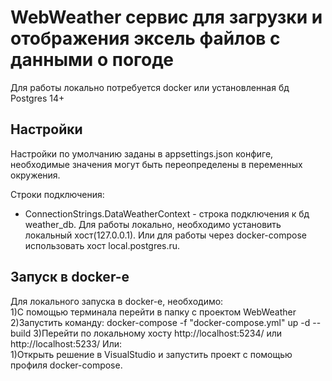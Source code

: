 WebWeather сервис для загрузки и отображения эксель файлов с данными о погоде
==============================
Для работы локально потребуется docker или установленная бд Postgres 14+

Настройки
---------

Настройки по умолчанию заданы в appsettings.json конфиге, необходимые значения могут быть переопределены в переменных окружения.

Строки подключения:
* ConnectionStrings.DataWeatherContext - строка подключения к бд weather_db.  Для работы локально, необходимо установить локальный хост(127.0.0.1). Или для работы через docker-compose использовать хост local.postgres.ru.

Запуск в docker-e
-----------------
Для локального запуска в docker-е, необходимо:  
1)С помощью терминала перейти в папку с проектом WebWeather  
2)Запустить команду: docker-compose -f "docker-compose.yml" up -d --build 
3)Перейти по локальному хосту http://localhost:5234/ или http://localhost:5233/
Или:   
1)Открыть решение в VisualStudio и запустить проект с помощью профиля docker-compose.
